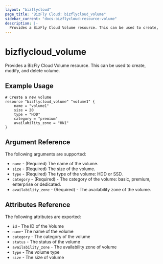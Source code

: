 ```yaml
---
layout: "bizflycloud"
page_title: "BizFly Cloud: bizflycloud_volume"
sidebar_current: "docs-bizflycloud-resource-volume"
description: |-
  Provides a BizFly Cloud Volume resource. This can be used to create, modify, and delete volumes.
---
```


# bizflycloud\_volume

Provides a BizFly Cloud Volume resource. This can be used to create,
modify, and delete volume.
## Example Usage

```hcl
# Create a new volume
resource "bizflycloud_volume" "volume1" {
    name = "volume1"
    size = 20
    type = "HDD"
    category = "premium"
    availability_zone = "HN1"
}
```

## Argument Reference

The following arguments are supported:

* `name` - (Required) The name of the volume.
* `size` - (Required) The size of the volume.
* `type` - (Required) The type of the volume: HDD or SSD.
* `category` - (Required) - The category of the volume: basic, premium, enterprise or dedicated.
* `availability_zone` - (Required) - The availability zone of the volume.


## Attributes Reference

The following attributes are exported:

* `id` - The ID of the Volume
* `name`- The name of the volume
* `category` - The category of the volume
* `status` - The status of the volume
* `availability_zone` - The availability zone of volume
* `type` - The volume type
* `size` - The size of volume
